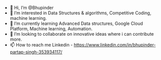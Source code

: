 - 👋 Hi, I’m @Bhupinder
- 👀 I’m interested in Data Structures & algorithms, Competitive Coding, machine learning.
- 🌱 I’m currently learning Advanced Data structures, Google Cloud Platform, Machine learning, Automation.
- 💞️ I’m looking to collaborate on innovative ideas where i can contribute more.
- 📫 How to reach me Linkedin - https://www.linkedin.com/in/bhupinder-partap-singh-353934117/

<!---
Bhupi97/Bhupi97 is a ✨ special ✨ repository because its `README.md` (this file) appears on your GitHub profile.
You can click the Preview link to take a look at your changes.
--->

